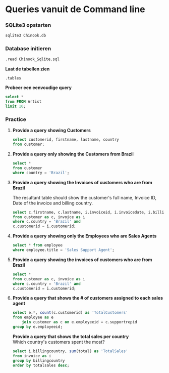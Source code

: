 # Queries vanuit de Command line

### SQLite3 opstarten

```sh
sqlite3 Chinook.db
```

### Database initieren
```sh
.read Chinook_Sqlite.sql
```

**Laat de tabellen zien**
```sh
.tables
```

**Probeer een eenvoudige query**
```sql
select * 
from FROM Artist 
limit 10;
```

### Practice 

<ol>

<li>

**Provide a query showing Customers**
```sql
select customerid, firstname, lastname, country
from customer;
```
</li>

<li>

**Provide a query only showing the Customers from Brazil**
```sql
select * 
from customer
where country = 'Brazil';
```

</li>

<li>

**Provide a query showing the Invoices of customers who are from Brazil**

The resultant table should show the customer's full name, Invoice ID, Date of the invoice and billing country.

```sql
select c.firstname, c.lastname, i.invoiceid, i.invoicedate, i.billingcountry
from customer as c, invoice as i
where c.country = 'Brazil' and
c.customerid = i.customerid;
```

</li>

<li>

**Provide a query showing only the Employees who are Sales Agents**
```sql
select * from employee
where employee.title = 'Sales Support Agent';
```
</li>

<li>

**Provide a query showing the invoices of customers who are from Brazil**
```sql
select *
from customer as c, invoice as i
where c.country = 'Brazil' and
c.customerid = i.customerid;
```
</li>

<li>

**Provide a query that shows the # of customers assigned to each sales agent**
```sql
select e.*, count(c.customerid) as 'TotalCustomers'
from employee as e
	join customer as c on e.employeeid = c.supportrepid
group by e.employeeid;
```

**Provide a query that shows the total sales per country**
<br>Which country's customers spent the most?
```sql
select i.billingcountry, sum(total) as 'TotalSales'
from invoice as i
group by billingcountry
order by totalsales desc;
```